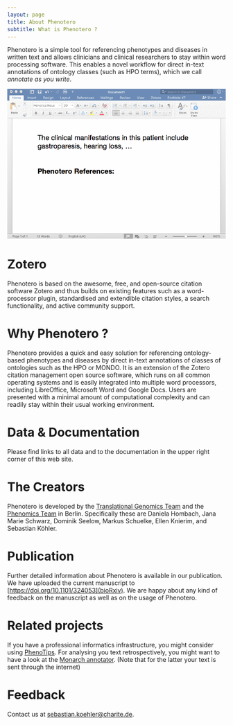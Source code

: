 ```yaml
---
layout: page
title: About Phenotero
subtitle: What is Phenotero ?
---
```



Phenotero is a simple tool for referencing phenotypes and diseases in written text and allows clinicians and clinical researchers to stay within word processing software. This enables a novel workflow for direct in-text annotations of ontology classes (such as HPO terms), which we call _annotate as you write_.

![annotate](/img/screenshots/phenotero_in_action.gif "Phenotero - Annotate as you write")


# Zotero

Phenotero is based on the awesome, free, and open-source citation software Zotero and thus builds on existing features such as a word-processor plugin, standardised and extendible citation styles, a search functionality, and active community support.

# Why Phenotero ?

Phenotero provides a quick and easy solution for referencing ontology-based phenotypes and diseases by direct in-text annotations of classes of ontologies such as the HPO or MONDO. It is an extension of the Zotero citation management open source software, which runs on all common operating systems and is easily integrated into multiple word processors, including LibreOffice, Microsoft Word and Google Docs. Users are presented with a minimal amount of computational complexity and can readily stay within their usual working environment. 

# Data & Documentation

Please find links to all data and to the documentation in the upper right corner of this web site.

# The Creators

Phenotero is developed by the [Translational Genomics Team](http://doro.charite.de/team.html) and the [Phenomics Team](https://phenomics.github.io/) in Berlin. Specifically these are Daniela Hombach, Jana Marie Schwarz, Dominik Seelow, Markus Schuelke, Ellen Knierim, and Sebastian Köhler.

# Publication

Further detailed information about Phenotero is available in our publication. We have uploaded the current manuscript to [https://doi.org/10.1101/324053](bioRxiv).
We are happy about any kind of feedback on the manuscript as well as on the usage of Phenotero.


# Related projects

If you have a professional informatics infrastructure, you might consider using [PhenoTips](https://phenotips.org/). For analysing you text retrospectively, you might want to have a look at the [Monarch annotator](https://monarchinitiative.org/annotate/text). (Note that for the latter your text is sent through the internet)

# Feedback

Contact us at [sebastian.koehler@charite.de](mailto:sebastian.koehler@charite.de).
